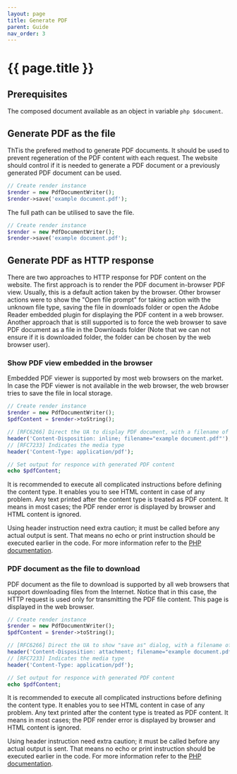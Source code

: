 ```yaml
---
layout: page
title: Generate PDF
parent: Guide
nav_order: 3
---
```


<h1>{{ page.title }}</h1>

## Prerequisites

The composed document available as an object in variable ```php $document```.

## Generate PDF as the file

ThTis the prefered method to generate PDF documents. It should be used to prevent regeneration of the PDF content with each request. The website should control if it is needed to generate a PDF document or a previously generated PDF document can be used.

```php
// Create render instance
$render = new PdfDocumentWriter();
$render->save('example document.pdf');
```

The full path can be utilised to save the file.

```php
// Create render instance
$render = new PdfDocumentWriter();
$render->save('example document.pdf');
```

## Generate PDF as HTTP response

There are two approaches to HTTP response for PDF content on the website. The first approach is to render the PDF document in-browser PDF view. Usually, this is a default action taken by the browser. Other browser actions were to show the "Open file prompt" for taking action with the unknown file type, saving the file in downloads folder or open the Adobe Reader embedded plugin for displaying the PDF content in a web browser. Another approach that is still supported is to force the web browser to save PDF document as a file in the Downloads folder (Note that we can not ensure if it is downloaded folder, the folder can be chosen by the web browser user).

### Show PDF view embedded in the browser

Embedded PDF viewer is supported by most web browsers on the market. In case the PDF viewer is not available in the web browser, the web browser tries to save the file in local storage.

```php
// Create render instance
$render = new PdfDocumentWriter();
$pdfContent = $render->toString();

// [RFC6266] Direct the UA to display PDF document, with a filename of "example document.pdf" if not supported to display:
header('Content-Disposition: inline; filename="example document.pdf"');
// [RFC7233] Indicates the media type
header('Content-Type: application/pdf');

// Set output for responce with generated PDF content
echo $pdfContent;
```

It is recommended to execute all complicated instructions before defining the content type. It enables you to see HTML content in case of any problem. Any text printed after the content type is treated as PDF content. It means in most cases; the PDF render error is displayed by browser and HTML content is ignored.

Using header instruction need extra caution; it must be called before any actual output is sent. That means no echo or print instruction should be executed earlier in the code. For more information refer to the [PHP documentation](https://www.php.net/manual/en/function.header.php).

### PDF document as the file to download

PDF document as the file to download is supported by all web browsers that support downloading files from the Internet. Notice that in this case, the HTTP request is used only for transmitting the PDF file content. This page is displayed in the web browser.

```php
// Create render instance
$render = new PdfDocumentWriter();
$pdfContent = $render->toString();

// [RFC6266] Direct the UA to show "save as" dialog, with a filename of "example document.pdf":
header('Content-Disposition: attachment; filename="example document.pdf"');
// [RFC7233] Indicates the media type
header('Content-Type: application/pdf');

// Set output for responce with generated PDF content
echo $pdfContent;
```

It is recommended to execute all complicated instructions before defining the content type. It enables you to see HTML content in case of any problem. Any text printed after the content type is treated as PDF content. It means in most cases; the PDF render error is displayed by browser and HTML content is ignored.

Using header instruction need extra caution; it must be called before any actual output is sent. That means no echo or print instruction should be executed earlier in the code. For more information refer to the [PHP documentation](https://www.php.net/manual/en/function.header.php).
